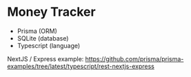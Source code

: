 # Money Tracker

- Prisma (ORM)
- SQLite (database)
- Typescript (language)



NextJS / Express example: https://github.com/prisma/prisma-examples/tree/latest/typescript/rest-nextjs-express